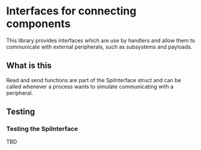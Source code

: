 # Interfaces for connecting components

This library provides interfaces which are use by handlers and allow them to communicate with external peripherals, such as subsystems and payloads.

## What is this

Read and send functions are part of the SpiInterface struct and can be called whenever a process wants to simulate communicating with a peripheral.

## Testing

### Testing the SpiInterface

TBD
